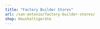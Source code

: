 ```yaml
---
title: "Factory Builder Stores"
url: /san-antonio/factory-builder-stores/
shop: Haushaltsgeräte
---
```

